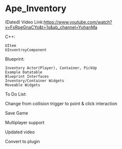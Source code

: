# Ape_Inventory

(Dated) Video Link:https://www.youtube.com/watch?v=FxRpeGnaCYo&t=1s&ab_channel=YuhanMa

C++:

    UItem  
    UInventroyComponent
    
Blueprint:

	Inventory Actor(Player), Container, PickUp
	Example Datatable
	Blueprint Interfaces
	Inventory/Container Widgets
	Moveable Widgets


To Do List:

Change from collision trigger to point & click interaction

Save Game

Multiplayer support

Updated video

Convert to plugin
